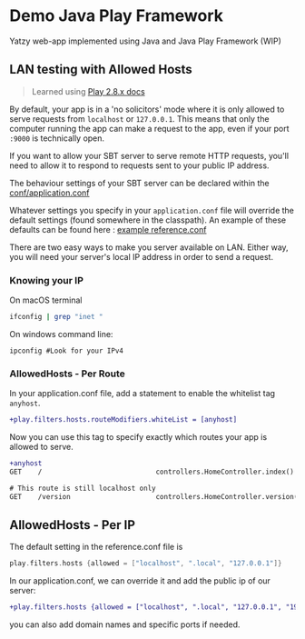 # Demo Java Play Framework 

Yatzy web-app implemented using Java and Java Play Framework (WIP)

## LAN testing with Allowed Hosts 

> Learned using [Play 2.8.x docs](https://www.playframework.com/documentation/2.8.x/AllowedHostsFilter#Allowed-hosts-filter)


By default, your app is in a 'no solicitors' mode where it is only allowed to serve requests from `localhost` or `127.0.0.1`.
This means that only the computer running the app can make a request to the app, even if your port `:9000` is technically open. 

If you want to allow your SBT server to serve remote HTTP requests, you'll need to allow it to respond to requests sent to your public IP address. 

The behaviour settings of your SBT server can be declared within the [conf/application.conf](./diceroller/conf/application.conf)

Whatever settings you specify in your `application.conf` file will override the default settings (found somewhere in the classpath).
An example of these defaults can be found here : [example reference.conf](https://www.playframework.com/documentation/2.8.x/resources/confs/filters-helpers/reference.conf)

There are two easy ways to make you server available on LAN. Either way, you will need your server's local IP address
in order to send a request.

### Knowing your IP

On macOS terminal

```zsh
ifconfig | grep "inet "
```

On windows command line:

```shell
ipconfig #Look for your IPv4 
```

### AllowedHosts - Per Route

In your application.conf file, add a statement to enable the whitelist tag `anyhost`.

```diff
+play.filters.hosts.routeModifiers.whiteList = [anyhost]
```

Now you can use this tag to specify exactly which routes your app is allowed to serve. 

```diff
+anyhost
GET    /                            controllers.HomeController.index()

# This route is still localhost only
GET    /version                     controllers.HomeController.version()
```

## AllowedHosts - Per IP

The default setting in the reference.conf file is

```scala
play.filters.hosts {allowed = ["localhost", ".local", "127.0.0.1"]}
```

In our application.conf, we can override it and add the public ip of our server:

```diff
+play.filters.hosts {allowed = ["localhost", ".local", "127.0.0.1", "192.168.0.42"]}
```

you can also add domain names and specific ports if needed. 


